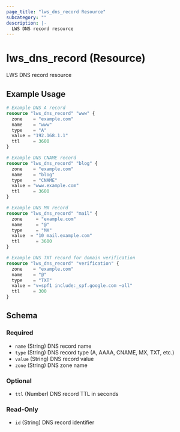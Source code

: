 ```yaml
---
page_title: "lws_dns_record Resource"
subcategory: ""
description: |-
  LWS DNS record resource
---
```


# lws_dns_record (Resource)

LWS DNS record resource

## Example Usage

```terraform
# Example DNS A record
resource "lws_dns_record" "www" {
  zone    = "example.com"
  name    = "www"
  type    = "A"
  value = "192.168.1.1"
  ttl     = 3600
}

# Example DNS CNAME record
resource "lws_dns_record" "blog" {
  zone    = "example.com"
  name    = "blog"
  type    = "CNAME"
  value = "www.example.com"
  ttl     = 3600
}

# Example DNS MX record
resource "lws_dns_record" "mail" {
  zone     = "example.com"
  name     = "@"
  type     = "MX"
  value  = "10 mail.example.com"
  ttl      = 3600
}

# Example DNS TXT record for domain verification
resource "lws_dns_record" "verification" {
  zone    = "example.com"
  name    = "@"
  type    = "TXT"
  value = "v=spf1 include:_spf.google.com ~all"
  ttl     = 300
}
```

<!-- schema generated by tfplugindocs -->
## Schema

### Required

- `name` (String) DNS record name
- `type` (String) DNS record type (A, AAAA, CNAME, MX, TXT, etc.)
- `value` (String) DNS record value
- `zone` (String) DNS zone name

### Optional

- `ttl` (Number) DNS record TTL in seconds

### Read-Only

- `id` (String) DNS record identifier

 